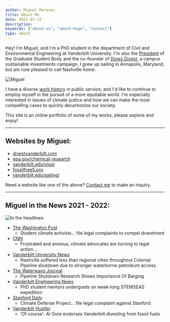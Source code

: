 ```yaml
---
author: Miguel Moravec
title: About Me
date: 2021-07-15
description:
keywords: ["about-us", "about-hugo", "contact"]
type: about
---
```

Hey! I'm Miguel, and I'm a PhD student in the department of Civil and Environmental Engineering at Vanderbilt University. I'm also the [President](https://vanderbilthustler.com/47776/featured/graduate-student-council-elects-new-executive-board/) of the Graduate Student Body and the co-founder of [Dores Divest](https://divestvanderbilt.com/), a campus sustainable investments campaign. I grew up sailing in Annapolis, Maryland, but am now pleased to call Nashville home.

![Miguel](/miguel.PNG)

I have a diverse [work history](/en/Moravec_CV_2022.pdf) in public service, and I'd like to continue to employ myself in the pursuit of a more equitable world. I'm especially interested in issues of climate justice and how we can make the most compelling cases to quickly decarbonize our society. 

This site is an online portfolio of some of my works, please explore and enjoy!

---

## Websites by Miguel:

- [divestvanderbilt.com](https://divestvanderbilt.com/)
- [epa.gov/chemical-research](https://www.epa.gov/chemical-research)
- [vanderbilt.edu/visor](https://alo.ees.vanderbilt.edu/visor/)
- [fossilfree5.org](https://fossilfree5.org/)
- [vanderbilt.edu/sailing/](https://studentorg.vanderbilt.edu/sailing/)

Need a website like one of the above? [Contact me](mailto:miguel.moravec@vanderbilt.edu) to make an inquiry.

---
## Miguel in the News 2021 - 2022:
![In the headlines](/wapo_wide.jpg)

- [The Washington Post](https://www.washingtonpost.com/education/2022/02/16/college-fossil-fuel-divest-legal-action/)
	- Student climate activists... file legal complaints to compel divestment
- [CNN](https://www.cnn.com/2022/04/09/us/college-students-fossil-fuel-legal-action-climate/index.html)
	- Frustrated and anxious, climate advocates are turning to legal action...
- [Vanderbilt University News](https://news.vanderbilt.edu/2021/06/17/nashville-suffered-less-than-regional-cities-throughout-colonial-pipeline-shutdown-due-to-stronger-waterborne-petroleum-access/")
	- Nashville suffered less than regional cities throughout Colonial Pipeline shutdown due to stronger waterborne petroleum access.
- [The Waterways Journal](https://www.waterwaysjournal.net/2021/06/25/pipeline-shutdown-research-shows-importance-of-barging/)
	- Pipeline Shutdown Research Shows Importance Of Barging
- [Vanderbilt Engineering News](https://engineering.vanderbilt.edu/news/2022/phd-student-mentors-undergrads-on-week-long-stemseas-expedition/)
	- PhD student mentors undergrads on week-long STEMSEAS expedition
- [Stanford Daily](https://stanforddaily.com/2022/02/16/climate-defense-project-and-fossil-free-stanford-file-legal-complaint-against-stanford/)
	- Climate Defense Project... file legal complaint against Stanford
- [Vanderbilt Hustler](https://vanderbilthustler.com/44409/featured/of-course-al-gore-endorses-vanderbilt-divesting-from-fossil-fuels/)
	- ‘Of course’- Al Gore endorses Vanderbilt divesting from fossil fuels






